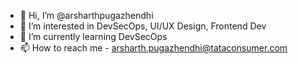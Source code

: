 - 👋 Hi, I’m @arsharthpugazhendhi
- 👀 I’m interested in DevSecOps, UI/UX Design, Frontend Dev
- 🌱 I’m currently learning DevSecOps
- 📫 How to reach me - arsharth.pugazhendhi@tataconsumer.com

<!---
arsharthpugazhendhi/arsharthpugazhendhi is a ✨ special ✨ repository because its `README.md` (this file) appears on your GitHub profile.
You can click the Preview link to take a look at your changes.
--->
